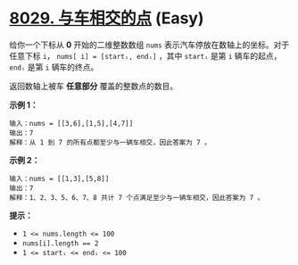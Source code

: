 # [8029. 与车相交的点][link] (Easy)

[link]: https://leetcode.cn/contest/weekly-contest-362/problems/points-that-intersect-with-cars/

给你一个下标从 **0** 开始的二维整数数组 `nums` 表示汽车停放在数轴上的坐标。对于任意下标 `i`， `nums[
i] = [startᵢ, endᵢ]` ，其中 `startᵢ` 是第 `i` 辆车的起点， `endᵢ` 是第 `i` 辆车的终点。

返回数轴上被车 **任意部分** 覆盖的整数点的数目。

**示例 1：**

```
输入：nums = [[3,6],[1,5],[4,7]]
输出：7
解释：从 1 到 7 的所有点都至少与一辆车相交，因此答案为 7 。
```

**示例 2：**

```
输入：nums = [[1,3],[5,8]]
输出：7
解释：1、2、3、5、6、7、8 共计 7 个点满足至少与一辆车相交，因此答案为 7 。
```

**提示：**

- `1 <= nums.length <= 100`
- `nums[i].length == 2`
- `1 <= startᵢ <= endᵢ <= 100`
